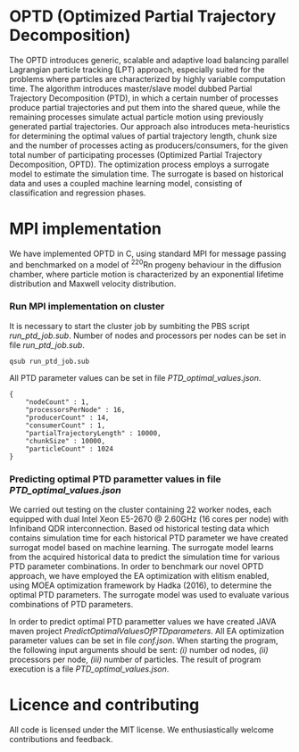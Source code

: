 # OPTD (Optimized Partial Trajectory Decomposition)

The OPTD introduces generic, scalable and adaptive load balancing parallel Lagrangian particle tracking (LPT) approach, especially suited for the problems where particles are characterized by highly variable computation time. The algorithm introduces master/slave model dubbed Partial Trajectory Decomposition (PTD), in which a certain number of processes produce partial trajectories and put them into the shared queue, while the remaining processes simulate actual particle motion using previously generated partial trajectories. Our approach also introduces meta-heuristics for determining the optimal values of partial trajectory length, chunk size and the number of processes acting as producers/consumers, for the given total number of participating processes (Optimized Partial Trajectory Decomposition, OPTD). The optimization process employs a surrogate model to estimate the simulation time. The surrogate is based on historical data and uses a coupled machine learning model, consisting of classification and regression phases.

# MPI implementation

We have implemented OPTD in C, using standard MPI for message passing and benchmarked on a model of <sup>220</sup>Rn progeny behaviour in the diffusion chamber, where particle motion is characterized by an exponential lifetime distribution and Maxwell velocity distribution.

### Run MPI implementation on cluster

It is necessary to start the cluster job by sumbiting the PBS script <i>run_ptd_job.sub</i>. Number of nodes and processors per nodes can be set in file <i>run_ptd_job.sub</i>.
```
qsub run_ptd_job.sub
```

All PTD parameter values can be set in file <i>PTD_optimal_values.json</i>.

```
{
    "nodeCount" : 1,
    "processorsPerNode" : 16,
    "producerCount" : 14,
    "consumerCount" : 1,
    "partialTrajectoryLength" : 10000,
    "chunkSize" : 10000,
    "particleCount" : 1024
}
```


### Predicting optimal PTD parametter values in file <i>PTD_optimal_values.json</i>

We carried out testing on the cluster containing 22 worker nodes, each equipped with dual Intel Xeon E5-2670 @ 2.60GHz (16 cores per node) with Infiniband QDR interconnection. Based od historical testing data which contains simulation time for each historical PTD parameter we have created surrogat model based on machine learning. The surrogate model learns from the acquired historical data to predict the simulation time for various PTD parameter combinations. In  order  to  benchmark  our  novel  OPTD  approach,  we have  employed  the  EA  optimization  with  elitism  enabled, using  MOEA  optimization  framework  by  Hadka  (2016), to  determine  the  optimal  PTD  parameters. The surrogate model was used to evaluate various combinations of PTD parameters. 

In order to predict optimal PTD parametter values we have created JAVA maven project <i>PredictOptimalValuesOfPTDparameters</i>. All EA optimization parameter values can be set in file <i>conf.json</i>. When starting the program, the following input arguments should be sent: <i>(i)</i> number od nodes, <i>(ii)</i> processors per node, <i>(iii)</i> number of particles. The result of program execution is a file <i>PTD_optimal_values.json</i>.

# Licence and contributing

All code is licensed under the MIT license. We enthusiastically welcome contributions and feedback.

